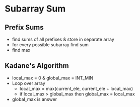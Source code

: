 # Subarray Sum

## Prefix Sums

- find sums of all prefixes & store in separate array
- for every possible subarray find sum
- find max

## Kadane's Algorithm

- local_max = 0 & global_max = INT_MIN
- Loop over array
  - local_max = max(current_ele, current_ele + local_max)
  - if local_max > global_max then global_max = local_max
- global_max is answer
